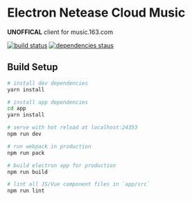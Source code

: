 # Electron Netease Cloud Music

**UNOFFICAL** client for music.163.com

[![build status](https://api.travis-ci.org/Rocket1184/electron-netease-cloud-music.svg?branch=master)](https://travis-ci.org/Rocket1184/electron-netease-cloud-music/builds)
[![dependencies staus](https://david-dm.org/rocket1184/electron-netease-cloud-music/status.svg)](https://david-dm.org/rocket1184/electron-netease-cloud-music)

## Build Setup

``` bash
# install dev dependencies
yarn install

# install app dependencies
cd app
yarn install

# serve with hot reload at localhost:24353
npm run dev

# run webpack in production
npm run pack

# build electron app for production
npm run build

# lint all JS/Vue component files in `app/src`
npm run lint
```
